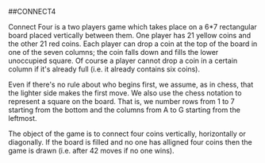 ##CONNECT4


Connect Four is a two players game which takes place on a 6*7 rectangular board placed vertically between them. One player has 21 yellow coins and the other 21 red coins. Each player can drop a coin at the top of the board in one of the seven columns; the coin falls down and fills the lower unoccupied square. Of course a player cannot drop a coin in a certain column if it's already full (i.e. it already contains six coins).

Even if there's no rule about who begins first, we assume, as in chess, that the lighter side makes the first move. We also use the chess notation to represent a square on the board. That is, we number rows from 1 to 7 starting from the bottom and the columns from A to G starting from the leftmost.

The object of the game is to connect four coins vertically, horizontally or diagonally. If the board is filled and no one has alligned four coins  then the game is drawn (i.e. after 42 moves if no one wins).
